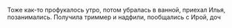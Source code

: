 Тоже как-то профукалось утро, потом убралась в ванной, приехал Илья, позанимались. Получила триммер и надфили, пообщались с Ирой, доч